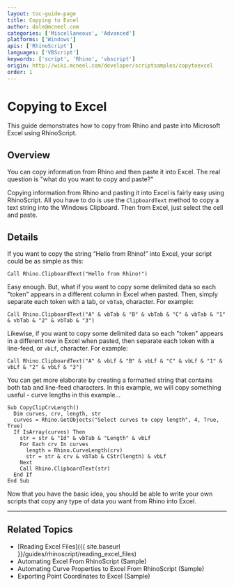 ```yaml
---
layout: toc-guide-page
title: Copying to Excel
author: dale@mcneel.com
categories: ['Miscellaneous', 'Advanced']
platforms: ['Windows']
apis: ['RhinoScript']
languages: ['VBScript']
keywords: ['script', 'Rhino', 'vbscript']
origin: http://wiki.mcneel.com/developer/scriptsamples/copytoexcel
order: 1
---
```


# Copying to Excel

This guide demonstrates how to copy from Rhino and paste into Microsoft Excel using RhinoScript.

## Overview

You can copy information from Rhino and then paste it into Excel.  The real question is "what do you want to copy and paste?"

Copying information from Rhino and pasting it into Excel is fairly easy using RhinoScript.  All you have to do is use the `ClipboardText` method to copy a text string into the Windows Clipboard.  Then from Excel, just select the cell and paste.

## Details

If you want to copy the string “Hello from Rhino!” into Excel, your script could be as simple as this:

```vbnet
Call Rhino.ClipboardText("Hello from Rhino!")
```

Easy enough. But, what if you want to copy some delimited data so each "token" appears in a different column in Excel when pasted. Then, simply separate each token with a tab, or `vbTab`, character. For example:

```vbnet
Call Rhino.ClipboardText("A" & vbTab & "B" & vbTab & "C" & vbTab & "1" & vbTab & "2" & vbTab & "3")
```

Likewise, if you want to copy some delimited data so each "token" appears in a different row in Excel when pasted, then separate each token with a line-feed, or `vbLf`, character. For example:

```vbnet
Call Rhino.ClipboardText("A" & vbLf & "B" & vbLf & "C" & vbLf & "1" & vbLf & "2" & vbLf & "3")
```

You can get more elaborate by creating a formatted string that contains both tab and line-feed characters. In this example, we will copy something useful - curve lengths in this example...

```vbnet
Sub CopyClipCrvLength()
  Dim curves, crv, length, str
  curves = Rhino.GetObjects("Select curves to copy length", 4, True, True)
  If IsArray(curves) Then
    str = str & "Id" & vbTab & "Length" & vbLf
    For Each crv In curves
      length = Rhino.CurveLength(crv)
      str = str & crv & vbTab & CStr(length) & vbLf
    Next
    Call Rhino.ClipboardText(str)
  End If    
End Sub
```

Now that you have the basic idea, you should be able to write your own scripts that copy any type of data you want from Rhino into Excel.

---

## Related Topics

- [Reading Excel Files]({{ site.baseurl }}/guides/rhinoscript/reading_excel_files)
- Automating Excel From RhinoScript (Sample)
- Automating Curve Properties to Excel From RhinoScript (Sample)
- Exporting Point Coordinates to Excel (Sample)
